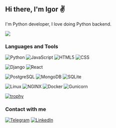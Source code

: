 ## Hi there, I'm Igor ✌

I'm Python developer, I love doing Python backend.

![](https://komarev.com/ghpvc/?username=mirroxum)

### Languages and Tools

![Python](https://img.shields.io/badge/Python-090909?style=for-the-badge&logo=python) ![JavaScript](https://img.shields.io/badge/JavaScript-090909?style=for-the-badge&logo=JavaScript) ![HTML5](https://img.shields.io/badge/HTML5-090909?style=for-the-badge&logo=html5) ![CSS](https://img.shields.io/badge/CSS-090909?style=for-the-badge&logo=css3)

![Django](https://img.shields.io/badge/Django-090909?style=for-the-badge&logo=django) ![React](https://img.shields.io/badge/React-090909?style=for-the-badge&logo=react)

![PostgreSQL](https://img.shields.io/badge/PostgreSQL-090909?style=for-the-badge&logo=PostgreSQL) ![MongoDB](https://img.shields.io/badge/MongoDB-090909?style=for-the-badge&logo=MongoDB) ![SQLite](https://img.shields.io/badge/SQLite-090909?style=for-the-badge&logo=SQLite)

![Linux](https://img.shields.io/badge/Linux-090909?style=for-the-badge&logo=Linux) ![NGINX](https://img.shields.io/badge/Nginx-090909?style=for-the-badge&logo=Nginx) ![Docker](https://img.shields.io/badge/Docker-090909?style=for-the-badge&logo=Docker) ![Gunicorn](https://img.shields.io/badge/Gunicorn-090909?style=for-the-badge&logo=Gunicorn)

[![trophy](https://github-profile-trophy.vercel.app/?username=mirroxum&theme=darkhub)](https://github.com/mirroxum/github-profile-trophy)
### Contact with me
[![Telegram](https://img.shields.io/badge/Telegram-090909?style=social&logo=Telegram)](https://t.me/mirroxis) [![LinkedIn](https://img.shields.io/badge/LinkedIn-090909?style=social&logo=LinkedIn)](https://www.linkedin.com/in/igor-saraev-468699121/)

